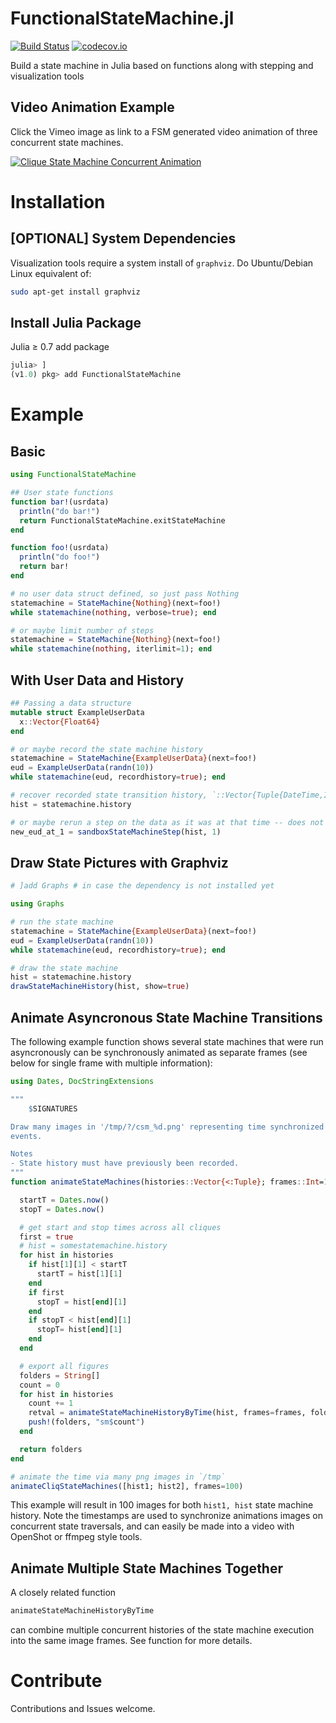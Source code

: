 # FunctionalStateMachine.jl

[![Build Status](https://travis-ci.org/JuliaRobotics/FunctionalStateMachine.jl.svg?branch=master)](https://travis-ci.org/JuliaRobotics/FunctionalStateMachine.jl)
[![codecov.io](https://codecov.io/github/JuliaRobotics/FunctionalStateMachine.jl/coverage.svg?branch=master)](https://codecov.io/github/JuliaRobotics/FunctionalStateMachine.jl?branch=master)

Build a state machine in Julia based on functions along with stepping and visualization tools  


## Video Animation Example

Click the Vimeo image as link to a FSM generated video animation of three concurrent state machines.

[![Clique State Machine Concurrent Animation](http://user-images.githubusercontent.com/6412556/82764192-fc53c080-9dda-11ea-8dd6-5d445b4ab4c1.png)](https://vimeo.com/345576689 "Clique State Machine Concurrent Animation - Click to Watch!")

# Installation
## [OPTIONAL] System Dependencies
Visualization tools require a system install of `graphviz`.  Do Ubuntu/Debian Linux equivalent of:
```bash
sudo apt-get install graphviz
```

## Install Julia Package
Julia ≥ 0.7 add package
```julia
julia> ]
(v1.0) pkg> add FunctionalStateMachine
```

# Example

## Basic
```julia
using FunctionalStateMachine

## User state functions
function bar!(usrdata)
  println("do bar!")
  return FunctionalStateMachine.exitStateMachine
end

function foo!(usrdata)
  println("do foo!")
  return bar!
end

# no user data struct defined, so just pass Nothing
statemachine = StateMachine{Nothing}(next=foo!)
while statemachine(nothing, verbose=true); end

# or maybe limit number of steps
statemachine = StateMachine{Nothing}(next=foo!)
while statemachine(nothing, iterlimit=1); end
```

## With User Data and History

```julia
## Passing a data structure
mutable struct ExampleUserData
  x::Vector{Float64}
end

# or maybe record the state machine history
statemachine = StateMachine{ExampleUserData}(next=foo!)
eud = ExampleUserData(randn(10))
while statemachine(eud, recordhistory=true); end

# recover recorded state transition history, `::Vector{Tuple{DateTime,Int,Function,T}}`
hist = statemachine.history

# or maybe rerun a step on the data as it was at that time -- does not overwrite previous memory
new_eud_at_1 = sandboxStateMachineStep(hist, 1)
```

## Draw State Pictures with Graphviz

```julia
# ]add Graphs # in case the dependency is not installed yet

using Graphs

# run the state machine
statemachine = StateMachine{ExampleUserData}(next=foo!)
eud = ExampleUserData(randn(10))
while statemachine(eud, recordhistory=true); end

# draw the state machine
hist = statemachine.history
drawStateMachineHistory(hist, show=true)
```

## Animate Asyncronous State Machine Transitions

The following example function shows several state machines that were run asyncronously can be synchronously animated as separate frames (see below for single frame with multiple information):
```julia
using Dates, DocStringExtensions

"""
    $SIGNATURES

Draw many images in '/tmp/?/csm_%d.png' representing time synchronized state machine
events.

Notes
- State history must have previously been recorded.
"""
function animateStateMachines(histories::Vector{<:Tuple}; frames::Int=100)

  startT = Dates.now()
  stopT = Dates.now()

  # get start and stop times across all cliques
  first = true
  # hist = somestatemachine.history
  for hist in histories
    if hist[1][1] < startT
      startT = hist[1][1]
    end
    if first
      stopT = hist[end][1]
    end
    if stopT < hist[end][1]
      stopT= hist[end][1]
    end
  end

  # export all figures
  folders = String[]
  count = 0
  for hist in histories
    count += 1
    retval = animateStateMachineHistoryByTime(hist, frames=frames, folder="sm$count", title="SM-$count", startT=startT, stopT=stopT)
    push!(folders, "sm$count")
  end

  return folders
end

# animate the time via many png images in `/tmp`
animateCliqStateMachines([hist1; hist2], frames=100)
```

This example will result in 100 images for both `hist1, hist` state machine history. Note the timestamps are used to synchronize animations images on concurrent state traversals, and can easily be made into a video with OpenShot or ffmpeg style tools.

## Animate Multiple State Machines Together

A closely related function
```julia
animateStateMachineHistoryByTime
```
can combine multiple concurrent histories of the state machine execution into the same image frames.  See function for more details.

# Contribute

Contributions and Issues welcome.

